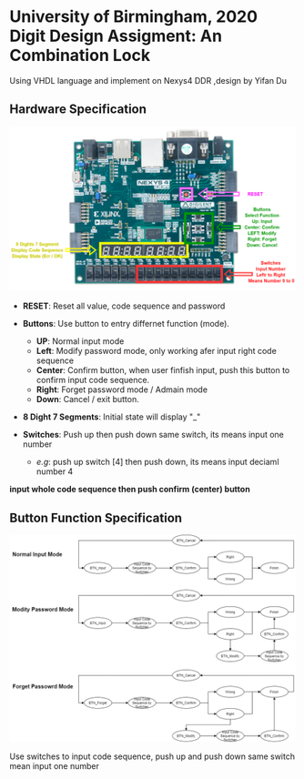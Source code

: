 
# University of Birmingham, 2020 Digit Design Assigment: An Combination Lock
Using VHDL language and implement on Nexys4 DDR ,design by Yifan Du

## Hardware Specification
![avatar](./Figures/board.png)
- **RESET**: Reset all value, code sequence and password

- **Buttons**: Use button to entry differnet function (mode).
   - **UP**: Normal input mode
   - **Left**: Modify password mode, only working afer input right code sequence
   - **Center**: Confirm button, when user finfish input, push this button to confirm input code sequence.  
   - **Right**: Forget password mode / Admain mode
   - **Down**: Cancel / exit button.

- **8 Dight 7 Segments**: Initial state will display "_"

- **Switches**: Push up then push down same switch, its means input one number   
   - *e.g*: push up switch [4] then push down, its means input deciaml number 4

**input whole code sequence then push confirm (center) button**
## Button Function Specification
![avatar](./Figures/Button_Specification.png)


Use switches to input code sequence, push up and push down same switch mean input one number
